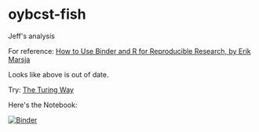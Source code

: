 # oybcst-fish

Jeff's analysis

For reference: [How to Use Binder and R for Reproducible Research, by Erik Marsja](https://www.marsja.se/how-to-use-binder-r-statistical-environment-for-reproducible-research)

Looks like above is out of date.

Try:  [The Turing Way](https://the-turing-way.netlify.app/communication/binder/zero-to-binder.html)

Here's the Notebook:

[![Binder](https://mybinder.org/badge_logo.svg)](https://mybinder.org/v2/gh/lisalenorelowe/oybcst-fish/HEAD?labpath=index.ipynb)
